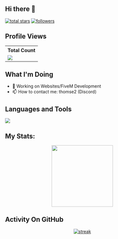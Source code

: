 ## Hi there 👋

<a href="https://github.com/TH0MSE2?tab=repositories&sort=stargazers">
   <img alt="total stars" title="Total stars on GitHub" src="https://custom-icon-badges.demolab.com/github/stars/TH0MSE2?color=B8B92B&style=for-the-badge&labelColor=959532&logo=star"/></a>
   <a href="https://github.com/TH0MSE2"><img alt="followers" title="Follow me on Github" src="https://img.shields.io/github/followers/TH0MSE2?color=236ad3&style=for-the-badge&logo=github&label=Follow"/></a>
 </p>
 
## Profile Views


  <table>
    <tr>
      <!-- <th>Profile Views</th> -->
      <th>Total Count</th>
    </tr>
    <tr>
      <!-- <td>
        <div align="center">
          <a href="https://github.com/TH0MSE2"><img src="https://github.com/TH0MSE2.png" alt="@TH0MSE2" width="52" /></a>
          <br />
          <a align="center" href="https://github.com/TH0MSE2"><b>TH0MSE2</b></a>
        </b>
      </td> -->
      <!-- Profile Views -->
      <td>
         <a href="https://github.com/TH0MSE2"> <img src="https://komarev.com/ghpvc/?username=TH0MSE2&style=for-the-badge&color=brightgreen"> </a>
      </td>
    </tr>
  </table>

## What I'm Doing

- 🔭 Working on Websites/FiveM Development
- 📫 How to contact me: thomse2 (Discord)

## Languages and Tools

<p align="left"> <a href="https://github.com/TH0MSE2"><img src="https://skillicons.dev/icons?i=cs,cpp,lua,mysql,html,css,js,nodejs,nextjs,vscode,photoshop,aftereffets"> </a> </p>

## My Stats:
<p align="center">
<img height="200px" src="https://github-readme-stats.vercel.app/api?username=TH0MSE2&hide_border=true&show_icons=true&count_private=true&theme=gruvbox&bg_color=151515">
</p>

## Activity On GitHub

<p align="center">
  <a href="https://github.com/TH0MSE2">      
<img title="stats" alt="streak" src="https://github-readme-streak-stats.herokuapp.com/?user=TH0MSE2&theme=dark&hide_border=true&stroke=f53b3b"/>
</a> 
</p>